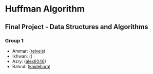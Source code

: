 # Huffman Algorithm

## Final Project - Data Structures and Algorithms 


### Group 1
- Ammar: \([reiveis](github.com/reiveis)\)
- Ikhwan: \([](github.com/)\)
- Azry: \([alex6046](github.com/alex6046)\)
- Bahrul: \([kaidehara](github.com/kaidehara)\)
